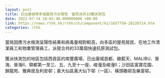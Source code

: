 ```yaml
---
layout: post
title: 日出康城等多個屋苑污水陽性　當局派共33萬快測包
date: 2022-07-14 18:02:40.000000000 +08:00
link: https://news.rthk.hk/rthk/ch/component/k2/1657750-20220714.htm
categories: rthk
---
```


當局因應污水檢測呈陽性結果和病毒量相對較高，向多區的屋苑居民、在地工作清潔員工和物業管理員工，派發合共約33萬個快速抗原測試包。

獲派快測包的地區包括西貢區的南豐廣場、日出康城首都、緻藍天、MALIBU、晉海、晉海II、領都第一至三、五、九至十一座、峻瀅及峻瀅II；沙田區富寶花園、錦龍苑、雅典居及利安邨；黃大仙區黃大仙下邨（一區）、橫頭磡邨及樂富邨。
